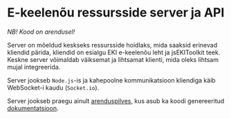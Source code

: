 # E-keelenõu ressursside server ja API

*NB! Kood on arendusel!*

Server on mõeldud keskseks ressursside hoidlaks, mida saaksid erinevad kliendid 
pärida, kliendid on esialgu EKI e-keelenõu leht ja jsEKIToolkit teek.
Keskne server võimaldab väiksemat ja lihtsamat klienti, mida oleks lihtsam 
mujal integreerida.

Server jookseb ```Node.js```-is ja kahepoolne kommunikatsioon kliendiga käib
WebSocket-i kaudu (```Socket.io```).

Server jookseb praegu ainult [arenduspilves](https://ekeelenou-node-c9-kristiank.c9.io/), 
kus asub ka koodi genereeritud [dokumentatsioon](https://ekeelenou-node-c9-kristiank.c9.io/docs/).
